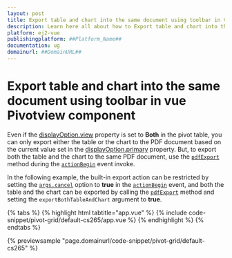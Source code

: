 ```yaml
---
layout: post
title: Export table and chart into the same document using toolbar in Vue Pivotview component | Syncfusion
description: Learn here all about how to Export table and chart into the same document using toolbar in Syncfusion Vue Pivotview component of Syncfusion Essential JS 2 and more.
platform: ej2-vue
publishingplatform: ##Platform_Name##
documentation: ug
domainurl: ##DomainURL##
---
```


<!-- markdownlint-disable MD009 -->

# Export table and chart into the same document using toolbar in vue Pivotview component

Even if the [displayOption.view](https://ej2.syncfusion.com/vue/documentation/api/pivotview/#displayoption) property is set to **Both** in the pivot table, you can only export either the table or the chart to the PDF document based on the current value set in the [displayOption.primary](https://ej2.syncfusion.com/vue/documentation/api/pivotview/#displayoption) property. But, to export both the table and the chart to the same PDF document, use the [`pdfExport`](https://ej2.syncfusion.com/vue/documentation/api/pivotview/#pdfexport) method during the [`actionBegin`](https://ej2.syncfusion.com/vue/documentation/api/pivotview/#actionbegin) event invoke.

In the following example, the built-in export action can be restricted by setting the [`args.cancel`](https://ej2.syncfusion.com/vue/documentation/api/pivotview/pivotActionBeginEventArgs/#cancel) option to **true** in the [`actionBegin`](https://ej2.syncfusion.com/vue/documentation/api/pivotview/#actionbegin) event, and both the table and the chart can be exported by calling the [`pdfExport`](https://ej2.syncfusion.com/vue/documentation/api/pivotview/#pdfexport) method and setting the `exportBothTableAndChart` argument to **true**.

{% tabs %}
{% highlight html tabtitle="app.vue" %}
{% include code-snippet/pivot-grid/default-cs265/app.vue %}
{% endhighlight %}
{% endtabs %}
        
{% previewsample "page.domainurl/code-snippet/pivot-grid/default-cs265" %}